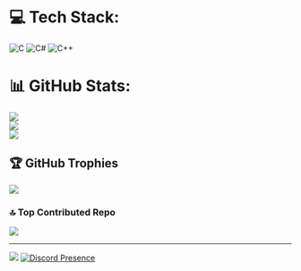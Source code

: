 
# 💻 Tech Stack:
![C](https://img.shields.io/badge/c-%2300599C.svg?style=for-the-badge&logo=c&logoColor=white) ![C#](https://img.shields.io/badge/c%23-%23239120.svg?style=for-the-badge&logo=csharp&logoColor=white) ![C++](https://img.shields.io/badge/c++-%2300599C.svg?style=for-the-badge&logo=c%2B%2B&logoColor=white)
# 📊 GitHub Stats:
![](https://github-readme-stats.vercel.app/api?username=Escarabajoz&theme=dark&hide_border=false&include_all_commits=true&count_private=true)<br/>
![](https://nirzak-streak-stats.vercel.app/?user=Escarabajoz&theme=dark&hide_border=false)<br/>
![](https://github-readme-stats.vercel.app/api/top-langs/?username=Escarabajoz&theme=dark&hide_border=false&include_all_commits=true&count_private=true&layout=compact)

## 🏆 GitHub Trophies
![](https://github-profile-trophy.vercel.app/?username=Escarabajoz&theme=radical&no-frame=false&no-bg=true&margin-w=4)

### 🔝 Top Contributed Repo
![](https://github-contributor-stats.vercel.app/api?username=Escarabajoz&limit=5&theme=dark&combine_all_yearly_contributions=true)

---
[![](https://visitcount.itsvg.in/api?id=Escarabajoz&icon=0&color=0)](https://visitcount.itsvg.in)
[![Discord Presence](https://lanyard.cnrad.dev/api/984475795743453195?theme=dark&borderRadius=20px&showDisplayName=true&showActivities=true&idleMessage=Puff.Daddy&animated=true&hideDecoration=false&hideBadges=false)](https://discord.com/users/984475795743453195)



<!-- Proudly created with GPRM ( https://gprm.itsvg.in ) -->
